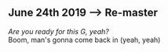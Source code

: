 ## June 24th 2019 --> Re-master

*Are you ready for this G, yeah?*  
Boom, man's gonna come back in (yeah, yeah)
